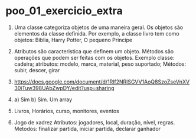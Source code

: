 # poo_01_exercicio_extra

01) Uma classe categoriza objetos de uma maneira geral. Os objetos são elementos da classe definida. Por exemplo, a classe livro tem como objetos: Biblia, Harry Potter, O pequeno Princípe

2) Atributos são caracteristica que definem um objeto. Métodos são operações que podem ser feitas com os objetos. Exemplo classe: cadeira; atributos: modelo, marca, material, peso suportado; Métodos: subir, descer, girar

3) https://docs.google.com/document/d/1Rlf2NRlSGVV1AoQ8SzoZseVnXV30iTuw398UAbZwpDY/edit?usp=sharing
4) a) Sim
   b) Sim. Um array

5) Livros, Horários, curso, monitores, eventos
6) Jogo de xadrez Atributos: jogadores, local, duração, nível, regras. Metodos: finalizar partida, iniciar partida, declarar ganhador
